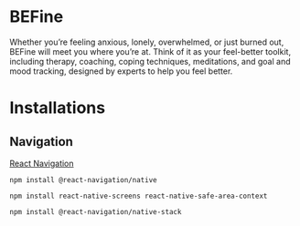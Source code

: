 # BEFine

Whether you’re feeling anxious, lonely, overwhelmed, or just burned out, BEFine will meet you where you’re at. Think of it as your feel-better toolkit, including therapy, coaching, coping techniques, meditations, and goal and mood tracking, designed by experts to help you feel better. 

# Installations

## Navigation
[React Navigation](https://reactnavigation.org/docs/getting-started)

`
npm install @react-navigation/native
`

`
npm install react-native-screens react-native-safe-area-context
`

`
npm install @react-navigation/native-stack
`
